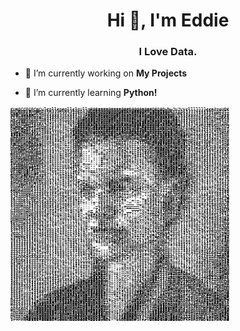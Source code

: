 <h1 align="center">Hi 👋, I'm Eddie</h1>
<h3 align="center">I Love Data.</h3>

- 🔭 I’m currently working on **My Projects**

- 🌱 I’m currently learning **Python!**

<img src="images/I.png" width="350" title="me">
